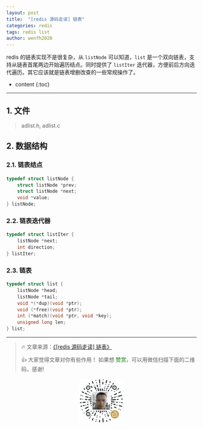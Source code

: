 ```yaml
---
layout: post
title:  "[redis 源码走读] 链表"
categories: redis
tags: redis list
author: wenfh2020
---
```


redis 的链表实现不是很复杂，从 `listNode` 可以知道，`list` 是一个双向链表，支持从链表首尾两边开始遍历结点。同时提供了 `listIter` 迭代器，方便前后方向迭代遍历。其它应该就是链表增删改查的一些常规操作了。



* content
{:toc}

---

## 1. 文件

>adlist.h, adlist.c

## 2. 数据结构

### 2.1. 链表结点

```c
typedef struct listNode {
    struct listNode *prev;
    struct listNode *next;
    void *value;
} listNode;
```

### 2.2. 链表迭代器

```c
typedef struct listIter {
    listNode *next;
    int direction;
} listIter;
```

### 2.3. 链表

```c
typedef struct list {
    listNode *head;
    listNode *tail;
    void *(*dup)(void *ptr);
    void (*free)(void *ptr);
    int (*match)(void *ptr, void *key);
    unsigned long len;
} list;
```

---

> 🔥 文章来源：[《[redis 源码走读] 链表》](https://wenfh2020.com/2020/01/21/redis-list/)
>
> 👍 大家觉得文章对你有些作用！ 如果想 <font color=green>赞赏</font>，可以用微信扫描下面的二维码，感谢!
<div align=center><img src="/images/2020-08-06-15-49-47.png" width="120"/></div>
